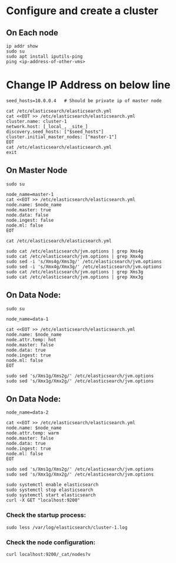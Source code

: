 # Configure and create a cluster

## On Each node
```
ip addr show
sudo su
sudo apt install iputils-ping
ping <ip-address-of-other-vms>
```

# Change IP Address on below line
```
seed_hosts=10.0.0.4   # Should be private ip of master node
```

```
cat /etc/elasticsearch/elasticsearch.yml
cat <<EOT >> /etc/elasticsearch/elasticsearch.yml
cluster.name: cluster-1
network.host: [_local_, _site_]
discovery.seed_hosts: ["$seed_hosts"]
cluster.initial_master_nodes: ["master-1"]
EOT
cat /etc/elasticsearch/elasticsearch.yml
exit
```

## On Master Node
```
sudo su
```


```
node_name=master-1
cat <<EOT >> /etc/elasticsearch/elasticsearch.yml
node.name: $node_name
node.master: true
node.data: false
node.ingest: false
node.ml: false
EOT
```

```
cat /etc/elasticsearch/elasticsearch.yml
```

```
sudo cat /etc/elasticsearch/jvm.options | grep Xms4g
sudo cat /etc/elasticsearch/jvm.options | grep Xmx4g
sudo sed -i 's/Xms4g/Xms3g/' /etc/elasticsearch/jvm.options
sudo sed -i 's/Xmx4g/Xmx3g/' /etc/elasticsearch/jvm.options
sudo cat /etc/elasticsearch/jvm.options | grep Xms3g
sudo cat /etc/elasticsearch/jvm.options | grep Xmx3g
```

## On Data Node:
```
sudo su
```

```
node_name=data-1
```

```
cat <<EOT >> /etc/elasticsearch/elasticsearch.yml
node.name: $node_name
node.attr.temp: hot
node.master: false
node.data: true
node.ingest: true
node.ml: false
EOT
```

```
sudo sed 's/Xms1g/Xms2g/' /etc/elasticsearch/jvm.options
sudo sed 's/Xmx1g/Xmx2g/' /etc/elasticsearch/jvm.options
```

## On Data Node:
```
node_name=data-2
```

```
cat <<EOT >> /etc/elasticsearch/elasticsearch.yml
node.name: $node_name
node.attr.temp: warm
node.master: false
node.data: true
node.ingest: true
node.ml: false
EOT
```

```
sudo sed 's/Xms1g/Xms2g/' /etc/elasticsearch/jvm.options
sudo sed 's/Xmx1g/Xmx2g/' /etc/elasticsearch/jvm.options
```

```
sudo systemctl enable elasticsearch
sudo systemctl stop elasticsearch
sudo systemctl start elasticsearch
curl -X GET "localhost:9200"
```

### Check the startup process:
```
sudo less /var/log/elasticsearch/cluster-1.log
```


### Check the node configuration:
```
curl localhost:9200/_cat/nodes?v
```
